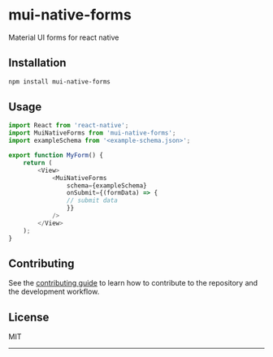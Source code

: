 # mui-native-forms

Material UI forms for react native

## Installation

```sh
npm install mui-native-forms
```

## Usage


```js
import React from 'react-native';
import MuiNativeForms from 'mui-native-forms';
import exampleSchema from '<example-schema.json>';

export function MyForm() {
    return (
        <View>
            <MuiNativeForms
                schema={exampleSchema}
                onSubmit={(formData) => {
                // submit data
                }}
            />
        </View>
    );
}
```


## Contributing

See the [contributing guide](CONTRIBUTING.md) to learn how to contribute to the repository and the development workflow.

## License

MIT

---
